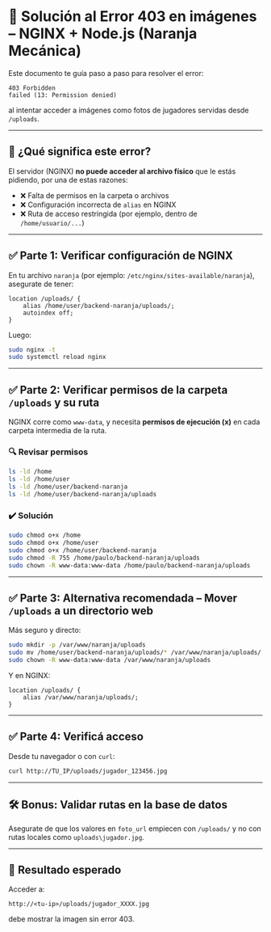 # 🧱 Solución al Error 403 en imágenes – NGINX + Node.js (Naranja Mecánica)

Este documento te guía paso a paso para resolver el error:

```
403 Forbidden
failed (13: Permission denied)
```

al intentar acceder a imágenes como fotos de jugadores servidas desde `/uploads`.

---

## 🔎 ¿Qué significa este error?

El servidor (NGINX) **no puede acceder al archivo físico** que le estás pidiendo, por una de estas razones:

- ❌ Falta de permisos en la carpeta o archivos
- ❌ Configuración incorrecta de `alias` en NGINX
- ❌ Ruta de acceso restringida (por ejemplo, dentro de `/home/usuario/...`)

---

## ✅ Parte 1: Verificar configuración de NGINX

En tu archivo `naranja` (por ejemplo: `/etc/nginx/sites-available/naranja`), asegurate de tener:

```nginx
location /uploads/ {
    alias /home/user/backend-naranja/uploads/;
    autoindex off;
}
```

Luego:

```bash
sudo nginx -t
sudo systemctl reload nginx
```

---

## ✅ Parte 2: Verificar permisos de la carpeta `/uploads` y su ruta

NGINX corre como `www-data`, y necesita **permisos de ejecución (x)** en cada carpeta intermedia de la ruta.

### 🔍 Revisar permisos

```bash
ls -ld /home
ls -ld /home/user
ls -ld /home/user/backend-naranja
ls -ld /home/user/backend-naranja/uploads
```

### ✔️ Solución

```bash
sudo chmod o+x /home
sudo chmod o+x /home/user
sudo chmod o+x /home/user/backend-naranja
sudo chmod -R 755 /home/paulo/backend-naranja/uploads
sudo chown -R www-data:www-data /home/paulo/backend-naranja/uploads
```

---

## ✅ Parte 3: Alternativa recomendada – Mover `/uploads` a un directorio web

Más seguro y directo:

```bash
sudo mkdir -p /var/www/naranja/uploads
sudo mv /home/user/backend-naranja/uploads/* /var/www/naranja/uploads/
sudo chown -R www-data:www-data /var/www/naranja/uploads
```

Y en NGINX:

```nginx
location /uploads/ {
    alias /var/www/naranja/uploads/;
}
```

---

## ✅ Parte 4: Verificá acceso

Desde tu navegador o con `curl`:

```bash
curl http://TU_IP/uploads/jugador_123456.jpg
```

---

## 🛠️ Bonus: Validar rutas en la base de datos

Asegurate de que los valores en `foto_url` empiecen con `/uploads/` y no con rutas locales como `uploads\jugador.jpg`.

---

## 🏁 Resultado esperado

Acceder a:

```
http://<tu-ip>/uploads/jugador_XXXX.jpg
```

debe mostrar la imagen sin error 403.